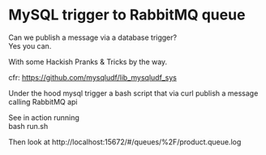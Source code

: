 # MySQL trigger to RabbitMQ queue

Can we publish a message via a database trigger?  
Yes you can.  

With some Hackish Pranks & Tricks by the way.  

cfr: https://github.com/mysqludf/lib_mysqludf_sys  

Under the hood mysql trigger a bash script that via curl publish a message calling RabbitMQ api  

See in action running  
    bash run.sh  

Then look at http://localhost:15672/#/queues/%2F/product.queue.log 